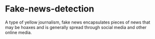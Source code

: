 # Fake-news-detection
A type of yellow journalism, fake news encapsulates pieces of news that may be hoaxes and is generally spread through social media and other online media.
